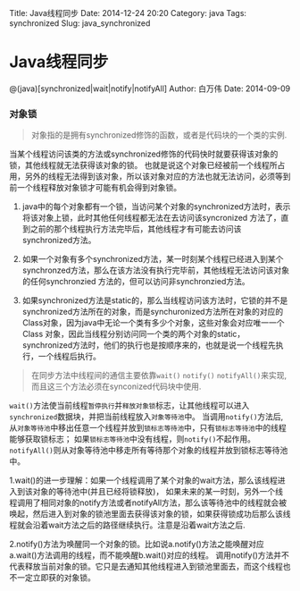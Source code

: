 Title: Java线程同步
Date: 2014-12-24 20:20
Category: java
Tags: synchronized
Slug: java_synchronized

# Java线程同步
@(java)[synchronized|wait|notify|notifyAll] 
Author: 白万伟
Date: 2014-09-09

### 对象锁

> 对象指的是拥有synchronized修饰的函数，或者是代码块的一个类的实例.

当某个线程访问该类的方法或synchronized修饰的代码快时就要获得该对象的锁，其他线程就无法获得该对象的锁。
也就是说这个对象已经被前一个线程所占用，另外的线程无法得到该对象，所以该对象对应的方法也就无法访问，必须等到前一个线程释放对象锁才可能有机会得到对象锁。

1. java中的每个对象都有一个锁，当访问某个对象的synchronized方法时，表示将该对象上锁，此时其他任何线程都无法在去访问该syncronized 方法了，直到之前的那个线程执行方法完毕后，其他线程才有可能去访问该synchronized方法。 

2. 如果一个对象有多个synchronized方法，某一时刻某个线程已经进入到某个synchronzed方法，那么在该方法没有执行完毕前，其他线程无法访问该对象的任何synchronzied 方法的，但可以访问非synchronzied方法。 

3. 如果synchronized方法是static的，那么当线程访问该方法时，它锁的并不是synchronized方法所在的对象，而是synchuronized方法所在对象的对应的Class对象，因为java中无论一个类有多少个对象，这些对象会对应唯一一个Class 对象，因此当线程分别访问同一个类的两个对象的static，synchronized方法时，他们的执行也是按顺序来的，也就是说一个线程先执行，一个线程后执行。 

> 在同步方法中线程间的通信主要依靠`wait()` `notify()` `notifyAll()`来实现, 而且这三个方法必须在synconized代码块中使用.

`wait()`方法使当前线程`暂停执行`并`释放对象锁`标志，让其他线程可以进入`synchronized`数据块，并把当前线程放入`对象等待池`中。
当调用`notify()`方法后,从`对象等待池`中移出任意一个线程并放到`锁标志等待池`中，只有`锁标志等待池`中的线程能够获取锁标志；
如果`锁标志等待池`中没有线程，则`notify()`不起作用。 
`notifyAll()`则从对象等待池中移走所有等待那个对象的线程并放到锁标志等待池中。


1.wait()的进一步理解：如果一个线程调用了某个对象的wait方法，那么该线程进入到该对象的等待池中(并且已经将锁释放)， 
如果未来的某一时刻，另外一个线程调用了相同对象的notify方法或者notifyAll方法，那么该等待池中的线程就会被唤起，然后进入到对象的锁池里面去获得该对象的锁，如果获得锁成功后那么该线程就会沿着wait方法之后的路径继续执行。注意是沿着wait方法之后.

2.notify()方法为唤醒同一个对象的锁。比如说a.notify()方法之能唤醒对应a.wait()方法调用的线程，而不能唤醒b.wait()对应的线程。 
调用notify()方法并不代表释放当前对象的锁。它只是去通知其他线程进入到锁池里面去，而这个线程也不一定立即获的对象锁。